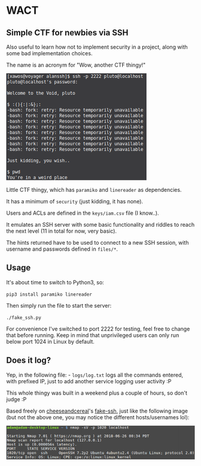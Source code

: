 # WACT
## Simple CTF for newbies via SSH

Also useful to learn how not to implement security in a project, along with some bad implementation choices.

The name is an acronym for "Wow, another CTF thingy!"

![Example](images/forky.png "forky")


Little CTF thingy, which has `paramiko` and `linereader` as dependencies.

It has a minimum of `security` (just kidding, it has none).

Users and ACLs are defined in the `keys/iam.csv` file (I know..).

It emulates an SSH server with some basic functionality and riddles to reach the next level (11 in total for now, very basic).

The hints returned have to be used to connect to a new SSH session, with username and passwords defined in `files/*`.


## Usage
It's about time to switch to Python3, so:

`pip3 install paramiko linereader`

Then simply run the file to start the server:

`./fake_ssh.py`

For convenience I've switched to port 2222 for testing, feel free to change that before running.
Keep in mind that unprivileged users can only run below port 1024 in Linux by default.

## Does it log?
Yep, in the following file:
	- `logs/log.txt`    logs all the commands entered, with prefixed IP, just to add another service logging user activity :P

This whole thingy was built in a weekend plus a couple of hours, so don't judge :P 

Based freely on [cheeseandcereal](https://github.com/cheeseandcereal)'s [fake-ssh](https://github.com/cheeseandcereal/fake-ssh), just like the following image (but not the above one, you may notice the different hosts/usernames lol):

![Scan](images/nmap.png "Spoofed Banner")
